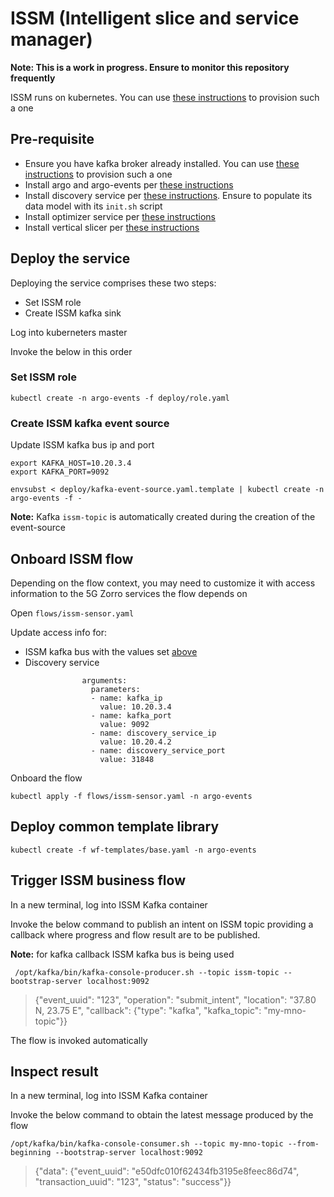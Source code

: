 # ISSM (Intelligent slice and service manager)

**Note: This is a work in progress. Ensure to monitor this repository frequently**

ISSM runs on kubernetes. You can use [these instructions](https://github.com/5GZORRO/infrastructure/blob/master/docs/kubernetes.md) to provision such a one

## Pre-requisite

* Ensure you have kafka broker already installed. You can use [these instructions](https://github.com/5GZORRO/infrastructure/blob/master/docs/kafka.md) to provision such a one
* Install argo and argo-events per [these instructions](docs/argo.md)
* Install discovery service per [these instructions](https://github.com/5GZORRO/smart-discovery-simulator/blob/master/README.md). Ensure to populate its data model with its `init.sh` script
* Install optimizer service per [these instructions](https://github.com/5GZORRO/issm-optimizer/blob/master/README.md)
* Install vertical slicer per [these instructions](docs/slicer.md)

## Deploy the service

Deploying the service comprises these two steps:

* Set ISSM role
* Create ISSM kafka sink

Log into kuberneters master

Invoke the below in this order

### Set ISSM role

```
kubectl create -n argo-events -f deploy/role.yaml
```

### Create ISSM kafka event source

Update ISSM kafka bus ip and port

```
export KAFKA_HOST=10.20.3.4
export KAFKA_PORT=9092
```

```
envsubst < deploy/kafka-event-source.yaml.template | kubectl create -n argo-events -f -
```

**Note:** Kafka `issm-topic` is automatically created during the creation of the event-source

## Onboard ISSM flow

Depending on the flow context, you may need to customize it with access information to the 5G Zorro services the flow depends on

Open `flows/issm-sensor.yaml`

Update access info for:

* ISSM kafka bus with the values set [above](./README.md#create-issm-kafka-event-source)
* Discovery service

```
                arguments:
                  parameters:
                  - name: kafka_ip
                    value: 10.20.3.4
                  - name: kafka_port
                    value: 9092
                  - name: discovery_service_ip
                    value: 10.20.4.2
                  - name: discovery_service_port
                    value: 31848
```

Onboard the flow

```
kubectl apply -f flows/issm-sensor.yaml -n argo-events
```

## Deploy common template library

```
kubectl create -f wf-templates/base.yaml -n argo-events
```

## Trigger ISSM business flow

In a new terminal, log into ISSM Kafka container

Invoke the below command to publish an intent on ISSM topic providing a callback where progress and flow result are to be published.

**Note:** for kafka callback ISSM kafka bus is being used

```
 /opt/kafka/bin/kafka-console-producer.sh --topic issm-topic --bootstrap-server localhost:9092
```

>{"event_uuid": "123", "operation": "submit_intent", "location": "37.80 N, 23.75 E", "callback": {"type": "kafka", "kafka_topic": "my-mno-topic"}}

The flow is invoked automatically

## Inspect result

In a new terminal, log into ISSM Kafka container

Invoke the below command to obtain the latest message produced by the flow

```
/opt/kafka/bin/kafka-console-consumer.sh --topic my-mno-topic --from-beginning --bootstrap-server localhost:9092
```

>{"data": {"event_uuid": "e50dfc010f62434fb3195e8feec86d74", "transaction_uuid": "123", "status": "success"}}
